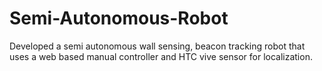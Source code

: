 # Semi-Autonomous-Robot

Developed a semi autonomous wall sensing, beacon tracking robot that uses a web based manual controller and HTC vive sensor for localization.
